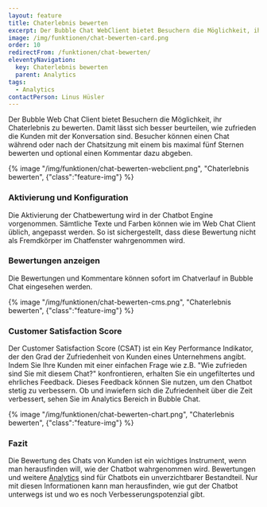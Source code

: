 ```yaml
---
layout: feature
title: Chaterlebnis bewerten
excerpt: Der Bubble Chat WebClient bietet Besuchern die Möglichkeit, ihr Chaterlebnis zu bewerten. So lässt sich beurteilen, ob Kunden mit der Konversation happy sind.
image: /img/funktionen/chat-bewerten-card.png
order: 10
redirectFrom: /funktionen/chat-bewerten/
eleventyNavigation:
  key: Chaterlebnis bewerten
  parent: Analytics
tags:
  - Analytics
contactPerson: Linus Hüsler
---
```


Der Bubble Web Chat Client bietet Besuchern die Möglichkeit, ihr Chaterlebnis zu bewerten. Damit lässt sich besser beurteilen, wie zufrieden die Kunden mit der Konversation sind. Besucher können einen Chat während oder nach der Chatsitzung mit einem bis maximal fünf Sternen bewerten und optional einen Kommentar dazu abgeben.

<div>
{% image "/img/funktionen/chat-bewerten-webclient.png", "Chaterlebnis bewerten", {"class":"feature-img"} %}
</div>

### Aktivierung und Konfiguration

Die Aktivierung der Chatbewertung wird in der Chatbot Engine vorgenommen. Sämtliche Texte und Farben können wie im Web Chat Client üblich, angepasst werden. So ist sichergestellt, dass diese Bewertung nicht als Fremdkörper im Chatfenster wahrgenommen wird.

### Bewertungen anzeigen

Die Bewertungen und Kommentare können sofort im Chatverlauf in Bubble Chat eingesehen werden.

<div>
{% image "/img/funktionen/chat-bewerten-cms.png", "Chaterlebnis bewerten", {"class":"feature-img"} %}
</div>

### Customer Satisfaction Score

Der Customer Satisfaction Score (CSAT) ist ein Key Performance Indikator, der den Grad der Zufriedenheit von Kunden eines Unternehmens angibt. Indem Sie Ihre Kunden mit einer einfachen Frage wie z.B. "Wie zufrieden sind Sie mit diesem Chat?" konfrontieren, erhalten Sie ein ungefiltertes und ehrliches Feedback. Dieses Feedback können Sie nutzen, um den Chatbot stetig zu verbessern. Ob und inwiefern sich die Zufriedenheit über die Zeit verbessert, sehen Sie im Analytics Bereich in Bubble Chat.

{% image "/img/funktionen/chat-bewerten-chart.png", "Chaterlebnis bewerten", {"class":"feature-img"} %}

### Fazit
Die Bewertung des Chats von Kunden ist ein wichtiges Instrument, wenn man herausfinden will, wie der Chatbot wahrgenommen wird. Bewertungen und weitere [Analytics](/funktionen/analytics/) sind für Chatbots ein unverzichtbarer Bestandteil. Nur mit diesen Informationen kann man herausfinden, wie gut der Chatbot unterwegs ist und wo es noch Verbesserungspotenzial gibt.

